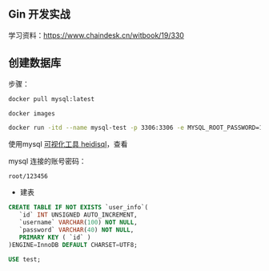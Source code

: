 ## Gin 开发实战

学习资料：https://www.chaindesk.cn/witbook/19/330


## 创建数据库


步骤：

```bash
docker pull mysql:latest

docker images

docker run -itd --name mysql-test -p 3306:3306 -e MYSQL_ROOT_PASSWORD=123456 mysql
```

使用mysql [可视化工具 heidisql](https://www.heidisql.com/download.php)，查看

mysql 连接的账号密码：

```
root/123456
```

- 建表

```sql
CREATE TABLE IF NOT EXISTS `user_info`(
   `id` INT UNSIGNED AUTO_INCREMENT,
   `username` VARCHAR(100) NOT NULL,
   `password` VARCHAR(40) NOT NULL,
   PRIMARY KEY ( `id` )
)ENGINE=InnoDB DEFAULT CHARSET=UTF8;

USE test;
```
